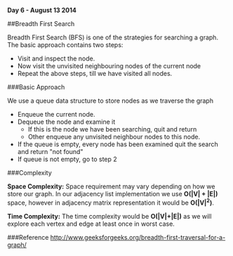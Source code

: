 **Day 6 - August 13 2014**

##Breadth First Search

Breadth First Search (BFS) is one of the strategies for searching a graph. The basic approach contains two steps:

* Visit and inspect the node.
* Now visit the unvisited neighbouring nodes of the current node
* Repeat the above steps, till we have visited all nodes.

###Basic Approach

We use a queue data structure to store nodes as we traverse the graph

* Enqueue the current node.
* Dequeue the node and examine it
  * If this is the node we have been searching, quit and return
  * Other enqueue any unvisited neighbour nodes to this node.
* If the queue is empty, every node has been examined quit the search and return "not found"
* If queue is not empty, go to step 2

###Complexity

**Space Complexity:** Space requirement may vary depending on how we store our graph. In our adjacency list implementation we use **O(|V| + |E|)** space, however in adjacency matrix representation it would be **O(|V|<sup>2</sup>)**.

**Time Complexity:** The time complexity would be **O(|V|+|E|)** as we will explore each vertex and edge at least once in worst case. 

###Reference
http://www.geeksforgeeks.org/breadth-first-traversal-for-a-graph/
